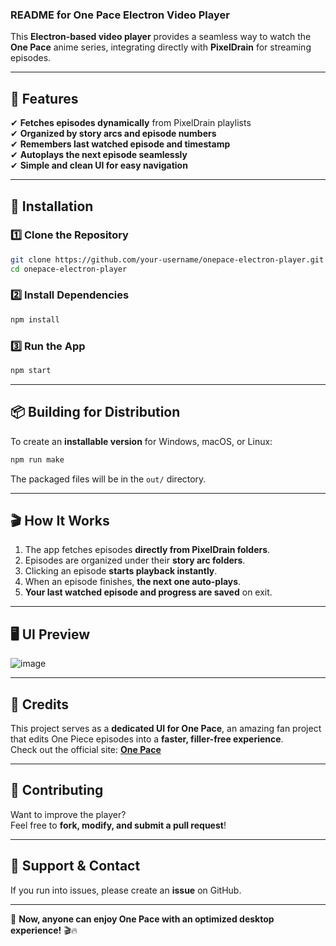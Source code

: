 ### **README for One Pace Electron Video Player**
This **Electron-based video player** provides a seamless way to watch the **One Pace** anime series, integrating directly with **PixelDrain** for streaming episodes.

---

## **📌 Features**
✔ **Fetches episodes dynamically** from PixelDrain playlists  
✔ **Organized by story arcs and episode numbers**  
✔ **Remembers last watched episode and timestamp**  
✔ **Autoplays the next episode seamlessly**  
✔ **Simple and clean UI for easy navigation**  

---

## **🚀 Installation**
### **1️⃣ Clone the Repository**
```sh
git clone https://github.com/your-username/onepace-electron-player.git
cd onepace-electron-player
```

### **2️⃣ Install Dependencies**
```sh
npm install
```

### **3️⃣ Run the App**
```sh
npm start
```

---

## **📦 Building for Distribution**
To create an **installable version** for Windows, macOS, or Linux:
```sh
npm run make
```
The packaged files will be in the `out/` directory.

---

## **🎬 How It Works**
1. The app fetches episodes **directly from PixelDrain folders**.
2. Episodes are organized under their **story arc folders**.
3. Clicking an episode **starts playback instantly**.
4. When an episode finishes, **the next one auto-plays**.
5. **Your last watched episode and progress are saved** on exit.

---

## **🖥️ UI Preview**
![image](https://github.com/user-attachments/assets/3469242f-5d77-4e19-b10e-aec0d9319fb5)


---

## **📜 Credits**
This project serves as a **dedicated UI for One Pace**, an amazing fan project that edits One Piece episodes into a **faster, filler-free experience**.  
Check out the official site: **[One Pace](https://onepace.net/en/watch)**  

---

## **🔧 Contributing**
Want to improve the player?  
Feel free to **fork, modify, and submit a pull request**!

---

## **📩 Support & Contact**
If you run into issues, please create an **issue** on GitHub.  

---

🚀 **Now, anyone can enjoy One Pace with an optimized desktop experience!** 🎬🔥
